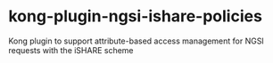 # kong-plugin-ngsi-ishare-policies
Kong plugin to support attribute-based access management for NGSI requests with the iSHARE scheme
